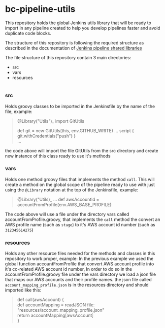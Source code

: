 # bc-pipeline-utils

This repository holds the global Jenkins utils library that will be ready to import in any pipeline created to help you develop pipelines faster and avoid duplicate code blocks.

The structure of this repository is following the required structure as described in the documentation of [Jenkins pipeline shared libraries]([https://jenkins.io/doc/book/pipeline/shared-libraries/](https://jenkins.io/doc/book/pipeline/shared-libraries/))

The file structure of this repository contain 3 main directories:
 * src
 * vars
 * resources
#
### src
Holds groovy classes to be imported in the Jenkinsfile by the name of the file, example:
> @Library("Utils")_
> import GitUtils
>
> def git = new GitUtils(this, env.GITHUB_WRITE)
> ...
> script {
> git.withCredentials("push")
>}	
>...

the code above will import the file GitUtils from the src directory and create new instance of this class ready to use it's methods

### vars
Holds one method groovy files that implements the method `call`.
This will create a method on the global scope of the pipeline ready to use with just using the `@Library` notation at the top of the Jenkinsfile, example:
>@Library("Utils)_
>...
>def awsAccountId = accountFromProfile(env.AWS_BASE_PROFILE)

The code above will use a file under the directory vars called accountFromProfile.groovy, that implements the `call` method the convert an AWS profile name (such as `stage`) to it's AWS account id number (such as `312345614275`)

### resources
Holds any other resource files needed for the methods and classes in this repository to work proper, example:
In the previous example we used the global function accountFromProfile that convert AWS account profile into it's co-related AWS account id number,
In order to do so in the accountFromProfile.groovy file under the vars directory we load a json file that maps our AWS accounts and their profile names.
the json file called `account_mapping_profile.json` is in the resources directory and should imported like this:
> def call(awsAccount) {  
    def accountMapping = readJSON file: "resources/account_mapping_profile.json"  
  return accountMapping[awsAccount]  
}

